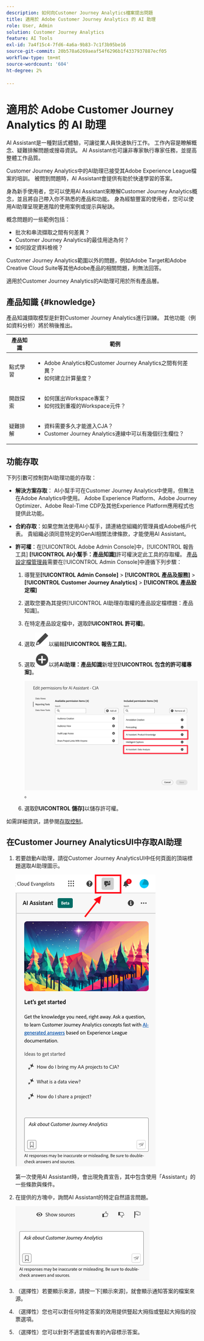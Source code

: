 ```yaml
---
description: 如何向Customer Journey Analytics檔案提出問題
title: 適用於 Adobe Customer Journey Analytics 的 AI 助理
role: User, Admin
solution: Customer Journey Analytics
feature: AI Tools
exl-id: 7a4f15c4-7fd6-4a6a-9b83-7c1f3b95be16
source-git-commit: 20b578a6269aeaf54f6296b1f4337937887ecf05
workflow-type: tm+mt
source-wordcount: '604'
ht-degree: 2%

---
```



# 適用於 Adobe Customer Journey Analytics 的 AI 助理

AI Assistant是一種對話式體驗，可讓從業人員快速執行工作。 工作內容是瞭解概念、疑難排解問題或搜尋資訊。 AI Assistant也可讓非專家執行專家任務，並提高整體工作品質。

Customer Journey Analytics中的AI助理已接受其Adobe Experience League檔案的培訓。 被問到問題時，AI Assistant會提供有助於快速學習的答案。

身為新手使用者，您可以使用AI Assistant來瞭解Customer Journey Analytics概念，並且將自己帶入你不熟悉的產品和功能。 身為經驗豐富的使用者，您可以使用AI助理呈現更進階的使用案例或提示與秘訣。

概念問題的一些範例包括：

* 批次和串流擷取之間有何差異？
* Customer Journey Analytics的最佳用途為何？
* 如何設定資料檢視？

Customer Journey Analytics範圍以外的問題，例如Adobe Target和Adobe Creative Cloud Suite等其他Adobe產品的相關問題，則無法回答。

適用於Customer Journey Analytics的AI助理可用於所有產品層。

## 產品知識 {#knowledge}

產品知識擷取模型是針對Customer Journey Analytics進行訓練。 其他功能（例如資料分析）將於稍後推出。

| 產品知識 | 範例 |
| --- | --- |
| 點式學習 | <ul><li>Adobe Analytics和Customer Journey Analytics之間有何差異？</li><li>如何建立計算量度？</li></ul> |
| 開啟探索 | <ul><li>如何匯出Workspace專案？</li><li>如何找到重複的Workspace元件？</li></ul> |
| 疑難排解 | <ul><li>資料需要多久才能進入CJA？</li><li>Customer Journey Analytics連線中可以有幾個衍生欄位？</li></ul> |

## 功能存取

下列引數可控制對AI助理功能的存取：

* **解決方案存取**： AI小幫手可在Customer Journey Analytics中使用，但無法在Adobe Analytics中使用。 Adobe Experience Platform、Adobe Journey Optimizer、Adobe Real-Time CDP及其他Experience Platform應用程式也提供此功能。

* **合約存取**：如果您無法使用AI小幫手，請連絡您組織的管理員或Adobe帳戶代表。 貴組織必須同意特定的GenAI相關法律條款，才能使用AI Assistant。

* **許可權**：在[!UICONTROL Adobe Admin Console]中，[!UICONTROL 報告工具] **[!UICONTROL AI小幫手：產品知識]**&#x200B;許可權決定此工具的存取權。 [產品設定檔管理員](https://helpx.adobe.com/tw/enterprise/using/manage-product-profiles.html)需要在[!UICONTROL Admin Console]中遵循下列步驟：
   1. 導覽至&#x200B;**[!UICONTROL Admin Console]** > **[!UICONTROL 產品及服務]** > **[!UICONTROL Customer Journey Analytics]** > **[!UICONTROL 產品設定檔]**
   1. 選取您要為其提供[!UICONTROL AI助理存取權的產品設定檔標題：產品知識]。
   1. 在特定產品設定檔中，選取&#x200B;**[!UICONTROL 許可權]**。
   1. 選取![編輯](/help/assets/icons/Edit.svg)以編輯&#x200B;**[!UICONTROL 報告工具]**。
   1. 選取![AddCircle](/help/assets/icons/AddCircle.svg)以將&#x200B;**AI助理：產品知識**&#x200B;新增至&#x200B;**[!UICONTROL 包含的許可權專案]**。

      ![新增許可權](assets/ai-assistant-permissions.png)。

   1. 選取&#x200B;**[!UICONTROL 儲存]**&#x200B;以儲存許可權。

如需詳細資訊，請參閱[存取控制](/help/technotes/access-control.md#access-control)。

## 在Customer Journey AnalyticsUI中存取AI助理

1. 若要啟動AI助理，請從Customer Journey AnalyticsUI中任何頁面的頂端標題選取AI助理圖示。

   ![AI助理圖示](assets/ai-asst1.png)

   第一次使用AI Assistant時，會出現免責宣告，其中包含使用「Assistant」的一些條款與條件。

1. 在提供的方塊中，詢問AI Assistant的特定自然語言問題。

   ![問題方塊](assets/ai-asst2.png)

1. （選擇性）若要顯示來源，請按一下[顯示來源] **&#x200B;**，就會顯示通知答案的檔案來源。

1. （選擇性）您也可以對任何特定答案的效用提供豎起大拇指或豎起大拇指的投票選項。

1. （選擇性）您可以針對不適當或有害的內容標示答案。
